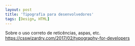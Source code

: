 ```yaml
---
layout: post
title: 'Tipografia para desenvolvedores'
tags: [Design, HTML]
---
```


Sobre o uso correto de reticências, aspas, etc.<br>
<https://csswizardry.com/2017/02/typography-for-developers>
